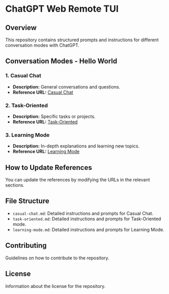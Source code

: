 # ChatGPT Web Remote TUI

## Overview
This repository contains structured prompts and instructions for different conversation modes with ChatGPT.

## Conversation Modes - Hello World

### 1. Casual Chat
- **Description:** General conversations and questions.
- **Reference URL:** [Casual Chat](./casual-chat.md)

### 2. Task-Oriented
- **Description:** Specific tasks or projects.
- **Reference URL:** [Task-Oriented](./task-oriented.md)

### 3. Learning Mode
- **Description:** In-depth explanations and learning new topics.
- **Reference URL:** [Learning Mode](./learning-mode.md)

## How to Update References
You can update the references by modifying the URLs in the relevant sections.

## File Structure
- `casual-chat.md`: Detailed instructions and prompts for Casual Chat.
- `task-oriented.md`: Detailed instructions and prompts for Task-Oriented mode.
- `learning-mode.md`: Detailed instructions and prompts for Learning Mode.

## Contributing
Guidelines on how to contribute to the repository.

## License
Information about the license for the repository.
